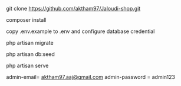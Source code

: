 git clone https://github.com/aktham97/Jaloudi-shop.git

composer install 

copy .env.example to .env and configure database credential

php artisan migrate

php artisan db:seed

php artisan serve


admin-email= aktham97.aaj@gmail.com
admin-password = admin123
